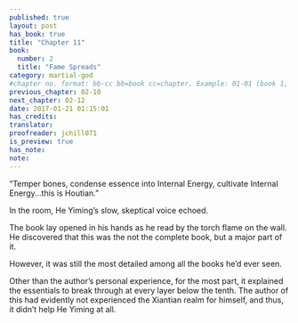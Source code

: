 ```yaml
---
published: true
layout: post
has_book: true
title: "Chapter 11"
book:
  number: 2
  title: "Fame Spreads"
category: martial-god
#chapter no. format: bb-cc bb=book cc=chapter. Example: 01-01 (book 1, chapter 1)
previous_chapter: 02-10
next_chapter: 02-12
date: 2017-01-21 01:15:01 
has_credits:
translator:
proofreader: jchill071
is_preview: true
has_note:
note: 
---
```

“Temper bones, condense essence into Internal Energy, cultivate Internal Energy...this is Houtian.”

In the room, He Yiming’s slow, skeptical voice echoed.

The book lay opened in his hands as he read by the torch flame on the wall. He discovered that this was the not the complete book, but a major part of it.

However, it was still the most detailed among all the books he’d ever seen.

Other than the author’s personal experience, for the most part, it explained the essentials to break through at every layer below the tenth. The author of this had evidently not experienced the Xiantian realm for himself, and thus, it didn’t help He Yiming at all.
